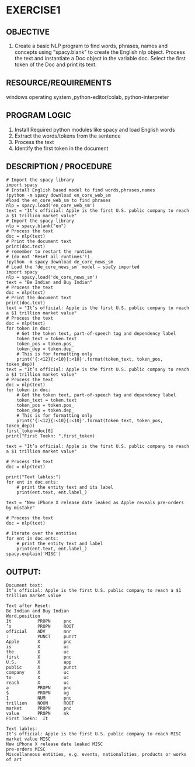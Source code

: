 # EXERCISE1

## OBJECTIVE
1.	Create a basic NLP program to find words, phrases, names and concepts using "spacy.blank" to create the English nlp object. Process the text and instantiate a Doc object in the variable doc. Select the first token of the Doc and print its text.
## RESOURCE/REQUIREMENTS
windows operating system ,python-editor/colab, python-interpreter
## PROGRAM LOGIC
1.	Install Required python modules like spacy and load English words
2.	Extract the words/tokens from the sentence
3.	Process the text
4.	Identify the first token in the document
## DESCRIPTION / PROCEDURE
```jupyter
# Import the spacy library
import spacy
# Install English based model to find words,phrases,names
!python -m spacy download en_core_web_sm
#load the en_core_web_sm to find phrases
nlp = spacy.load('en_core_web_sm')
text = "It’s official: Apple is the first U.S. public company to reach a $1 trillion market value"
# Import the spacy library
nlp = spacy.blank("en")
# Process the text
doc = nlp(text)
# Print the document text
print(doc.text)
# remember to restart the runtime 
# (do not 'Reset all runtimes'!)
!python -m spacy download de_core_news_sm
# Load the 'de_core_news_sm' model – spaCy imported
import spacy
nlp = spacy.load('de_core_news_sm')
text = "Be Indian and Buy Indian"
# Process the text
doc = nlp(text)
# Print the document text
print(doc.text)
text = "It’s official: Apple is the first U.S. public company to reach a $1 trillion market value"
# Process the text
doc = nlp(text)
for token in doc:
    # Get the token text, part-of-speech tag and dependency label
    token_text = token.text
    token_pos = token.pos_
    token_dep = token.dep_
    # This is for formatting only
    print('{:<12}{:<10}{:<10}'.format(token_text, token_pos, token_dep))
text = "It’s official: Apple is the first U.S. public company to reach a $1 trillion market value"
# Process the text
doc = nlp(text)
for token in doc:
    # Get the token text, part-of-speech tag and dependency label
    token_text = token.text
    token_pos = token.pos_
    token_dep = token.dep_
    # This is for formatting only
    print('{:<12}{:<10}{:<10}'.format(token_text, token_pos, token_dep))
first_token=doc[0]
print("First Toekn: ",first_token)

text = "It’s official: Apple is the first U.S. public company to reach a $1 trillion market value"

# Process the text
doc = nlp(text)

print("Text lables:")
for ent in doc.ents:
    # print the entity text and its label
    print(ent.text, ent.label_)

text = "New iPhone X release date leaked as Apple reveals pre-orders by mistake"

# Process the text
doc = nlp(text)

# Iterate over the entities
for ent in doc.ents:
    # print the entity text and label
    print(ent.text, ent.label_)
spacy.explain('MISC')
```

## OUTPUT:
```
Document text:
It’s official: Apple is the first U.S. public company to reach a $1 trillion market value

Text after Reset:
Be Indian and Buy Indian
Word,position
It          PROPN     pnc       
’s          PROPN     ROOT      
official    ADV       mnr       
:           PUNCT     punct     
Apple       X         pnc       
is          X         uc        
the         X         uc        
first       X         pnc       
U.S.        X         app       
public      X         punct     
company     X         uc        
to          X         uc        
reach       X         uc        
a           PROPN     pnc       
$           PROPN     ag        
1           NUM       pnc       
trillion    NOUN      ROOT      
market      PROPN     pnc       
value       PROPN     nk        
First Toekn:  It

Text lables:
It’s official: Apple is the first U.S. public company to reach MISC
market value MISC
New iPhone X release date leaked MISC
pre-orders MISC
Miscellaneous entities, e.g. events, nationalities, products or works of art
```

